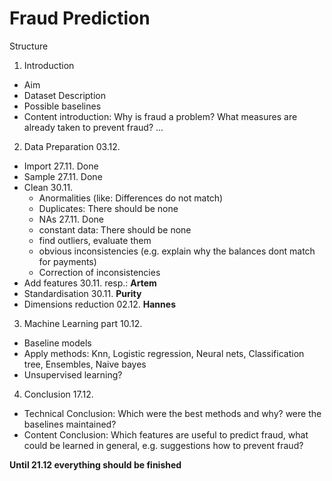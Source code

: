 # Fraud Prediction

Structure

1. Introduction
  - Aim
  - Dataset Description
  - Possible baselines
  - Content introduction: Why is fraud a problem? What measures are already taken to prevent fraud? ...

2. Data Preparation 03.12.
  - Import 27.11. Done
  - Sample 27.11. Done
  - Clean 30.11.
    - Anormalities (like: Differences do not match)
    - Duplicates: There should be none
    - NAs 27.11. Done
    - constant data: There should be none
    - find outliers, evaluate them
    - obvious inconsistencies (e.g. explain why the balances dont match for payments)
    - Correction of inconsistencies
  - Add features 30.11. resp.: **Artem**
  - Standardisation 30.11. **Purity**
  - Dimensions reduction 02.12. **Hannes**
  
3. Machine Learning part 10.12.
 - Baseline models
 - Apply methods: Knn, Logistic regression, Neural nets, Classification tree, Ensembles, Naive bayes
 - Unsupervised learning?

4. Conclusion 17.12.
 - Technical Conclusion: Which were the best methods and why? were the baselines maintained?
 - Content Conclusion: Which features are useful to predict fraud, what could be learned in general, e.g. suggestions how to prevent fraud?
 
 **Until 21.12 everything should be finished**
